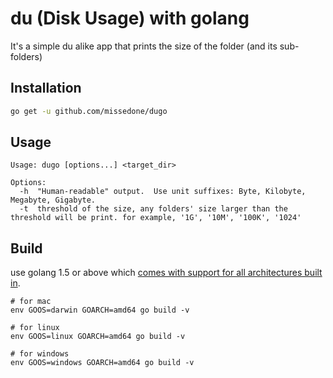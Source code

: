 du (Disk Usage) with golang
====

It's a simple du alike app that prints the size of the folder (and its sub-folders)


## Installation

```bash
go get -u github.com/missedone/dugo
```

## Usage

```
Usage: dugo [options...] <target_dir>

Options:
  -h  "Human-readable" output.  Use unit suffixes: Byte, Kilobyte, Megabyte, Gigabyte.
  -t  threshold of the size, any folders' size larger than the threshold will be print. for example, '1G', '10M', '100K', '1024'
```

## Build

use golang 1.5 or above which [comes with support for all architectures built in](http://dave.cheney.net/2015/03/03/cross-compilation-just-got-a-whole-lot-better-in-go-1-5).

```
# for mac
env GOOS=darwin GOARCH=amd64 go build -v

# for linux
env GOOS=linux GOARCH=amd64 go build -v

# for windows
env GOOS=windows GOARCH=amd64 go build -v
```
